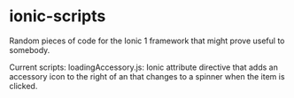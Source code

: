 # ionic-scripts
Random pieces of code for the Ionic 1 framework that might prove useful to somebody.

Current scripts:
loadingAccessory.js: Ionic attribute directive that adds an accessory icon to the right of an <ion-item> that changes to a spinner when the item is clicked. <ion-item loading-accessory="[glyphicon of choice]">
